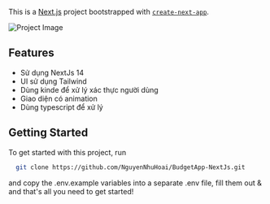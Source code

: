 This is a [Next.js](https://nextjs.org/) project bootstrapped with [`create-next-app`](https://github.com/vercel/next.js/tree/canary/packages/create-next-app).


![Project Image](https://github.com/joschan21/casecobra/blob/master/public/thumbnail1.png)
## Features
- Sử dụng NextJs 14
- UI sử dụng Tailwind
- Dùng kinde để xử lý xác thực người dùng
- Giao diện có animation
- Dùng typescript để xử lý



## Getting Started

To get started with this project, run

```bash
  git clone https://github.com/NguyenNhuHoai/BudgetApp-NextJs.git
```

and copy the .env.example variables into a separate .env file, fill them out & and that's all you need to get started!
